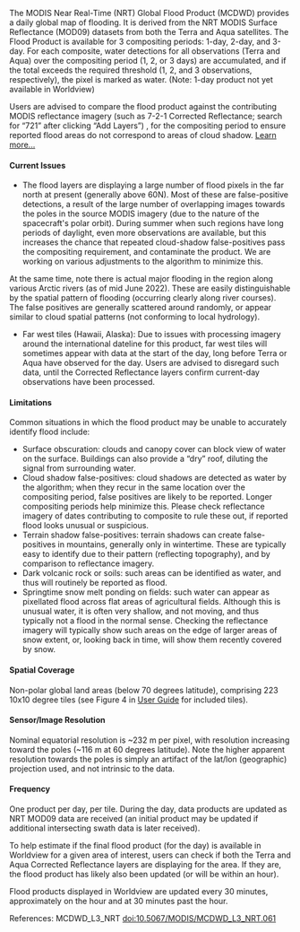 The MODIS Near Real-Time (NRT) Global Flood Product (MCDWD) provides a daily global map of flooding. It is derived from the NRT MODIS Surface Reflectance (MOD09) datasets from both the Terra and Aqua satellites. The Flood Product is available for 3 compositing periods: 1-day, 2-day, and 3-day. For each composite, water detections for all observations (Terra and Aqua) over the compositing period (1, 2, or 3 days) are accumulated, and if the total exceeds the required threshold (1, 2, and 3 observations, respectively), the pixel is marked as water. (Note: 1-day product not yet available in Worldview)

Users are advised to compare the flood product against the contributing MODIS reflectance imagery (such as 7-2-1 Corrected Reflectance; search for “721” after clicking “Add Layers”) , for the compositing period to ensure reported flood areas do not correspond to areas of cloud shadow. [Learn more...](https://earthdata.nasa.gov/earth-observation-data/near-real-time/mcdwd-nrt#ed-flood-faq)

#### Current Issues
- The flood layers are displaying a large number of flood pixels in the far north at present (generally above 60N). Most of these are false-positive detections, a result of the large number of overlapping images towards the poles in the source MODIS imagery (due to the nature of the spacecraft's polar orbit). During summer when such regions have long periods of daylight, even more observations are available, but this increases the chance that repeated cloud-shadow false-positives pass the compositing requirement, and contaminate the product. We are working on various adjustments to the algorithm to minimize this.

At the same time, note there is actual major flooding in the region along various Arctic rivers (as of mid June 2022). These are easily distinguishable by the spatial pattern of flooding (occurring clearly along river courses). The false positives are generally scattered around randomly, or appear similar to cloud spatial patterns (not conforming to local hydrology).

- Far west tiles (Hawaii, Alaska):  Due to issues with processing imagery around the international dateline for this product, far west tiles will sometimes appear with data at the start of the day, long before Terra or Aqua have observed for the day. Users are advised to disregard such data, until the Corrected Reflectance layers confirm current-day observations have been processed.

#### Limitations
Common situations in which the flood product may be unable to accurately identify flood include:

- Surface obscuration: clouds and canopy cover can block view of water on the surface. Buildings can also provide a “dry” roof, diluting the signal from surrounding water.
- Cloud shadow false-positives: cloud shadows are detected as water by the algorithm; when they recur in the same location over the compositing period, false positives are likely to be reported. Longer compositing periods help minimize this. Please check reflectance imagery of dates contributing to composite to rule these out, if reported flood looks unusual or suspicious.
- Terrain shadow false-positives: terrain shadows can create false-positives in mountains, generally only in wintertime. These are typically easy to identify due to their pattern (reflecting topography), and by comparison to reflectance imagery.
- Dark volcanic rock or soils: such areas can be identified as water, and thus will routinely be reported as flood.
- Springtime snow melt ponding on fields: such water can appear as pixellated flood across flat areas of agricultural fields. Although this is unusual water, it is often very shallow, and not moving, and thus typically not a flood in the normal sense. Checking the reflectance imagery will typically show such areas on the edge of larger areas of snow extent, or, looking back in time, will show them recently covered by snow.

#### Spatial Coverage
Non-polar global land areas (below 70 degrees latitude), comprising 223 10x10 degree tiles (see Figure 4 in [User Guide](https://www.earthdata.nasa.gov/s3fs-public/imported/MCDWD_UserGuide_RevB.pdf) for included tiles).

#### Sensor/Image Resolution
Nominal equatorial resolution is ~232 m per pixel, with resolution increasing toward the poles (~116 m at 60 degrees latitude). Note the higher apparent resolution towards the poles is simply an artifact of the lat/lon (geographic) projection used, and not intrinsic to the data.

#### Frequency
One product per day, per tile. During the day, data products are updated as NRT MOD09 data are received (an initial product may be updated if additional intersecting swath data is later received).

To help estimate if the final flood product (for the day) is available in Worldview for a given area of interest, users can check if both the Terra and Aqua Corrected Reflectance layers are displaying for the area. If they are, the flood product has likely also been updated (or will be within an hour).

Flood products displayed in Worldview are updated every 30 minutes, approximately on the hour and at 30 minutes past the hour.

References: MCDWD_L3_NRT [doi:10.5067/MODIS/MCDWD_L3_NRT.061](https://doi.org/10.5067/MODIS/MCDWD_L3_NRT.061)
